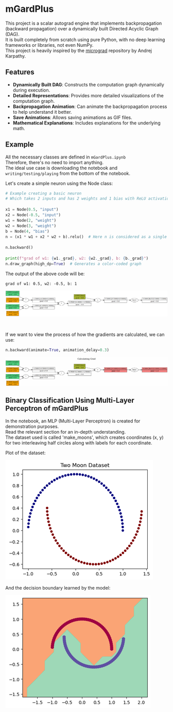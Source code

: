 # mGardPlus

This project is a scalar autograd engine that implements backpropagation (backward propagation) over a dynamically built Directed Acyclic Graph (DAG).  
It is built completely from scratch using pure Python, with no deep learning frameworks or libraries, not even NumPy.  
This project is heavily inspired by the [micrograd](https://github.com/karpathy/micrograd) repository by Andrej Karpathy.

## Features

- **Dynamically Built DAG**: Constructs the computation graph dynamically during execution.
- **Detailed Representations**: Provides more detailed visualizations of the computation graph.
- **Backpropagation Animation**: Can animate the backpropagation process to help understand it better.
- **Save Animations**: Allows saving animations as GIF files.
- **Mathematical Explanations**: Includes explanations for the underlying math.

## Example

All the necessary classes are defined in `mGardPlus.ipynb`  
Therefore, there's no need to import anything.  
The ideal use case is downloading the notebook and `writing/testing/playing` from the bottom of the notebook.

Let's create a simple neuron using the Node class:

```python
# Example creating a basic neuron
# Which takes 2 inputs and has 2 weights and 1 bias with ReLU activation function

x1 = Node(0.5, "input")
x2 = Node(-0.5, "input")
w1 = Node(2, "weight")
w2 = Node(3, "weight")
b = Node(4, "bias")
n = (x1 * w1 + x2 * w2 + b).relu()  # Here n is considered as a single neuron

n.backward()

print(f"grad of w1: {w1._grad}, w2: {w2._grad}, b: {b._grad}")
n.draw_graph(high_dp=True)  # Generates a color-coded graph
```

The output of the above code will be:

```output
grad of w1: 0.5, w2: -0.5, b: 1
```

![DAG of n](./images/graph_of_n.png)

<br>

If we want to view the process of how the gradients are calculated, we can use:

```python
n.backward(animate=True, animation_delay=0.3)
```

![DAG of n](./images/backward_n.gif)

## Binary Classification Using Multi-Layer Perceptron of mGardPlus

In the notebook, an MLP (Multi-Layer Perceptron) is created for demonstration purposes.  
Read the relevant section for an in-depth understanding.  
The dataset used is called 'make_moons', which creates coordinates (x, y) for two interleaving half circles along with labels for each coordinate.

Plot of the dataset:

![DAG of n](./images/make_moons.png)

And the decision boundary learned by the model:

![DAG of n](./images/decision_boundary.png)